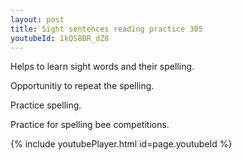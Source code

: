 ```yaml
---
layout: post
title: Sight sentences reading practice 305
youtubeId: 1kQS8BR_dZ8
---
```

 
 
Helps to learn sight words and their spelling.

Opportunitiy to repeat the spelling. 

Practice spelling. 
 
Practice for spelling bee competitions. 
 
{% include youtubePlayer.html id=page.youtubeId %}
 
 
